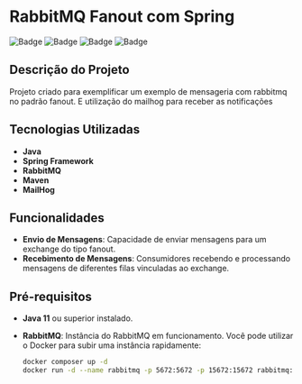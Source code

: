 # RabbitMQ Fanout com Spring

![Badge](https://img.shields.io/static/v1?label=Spring&message=Framework&color=6DB33F&style=for-the-badge&logo=spring)
![Badge](https://img.shields.io/static/v1?label=RabbitMQ&message=Message%20Broker&color=FF6600&style=for-the-badge&logo=rabbitmq)
![Badge](https://img.shields.io/static/v1?label=Java&message=Language&color=007396&style=for-the-badge&logo=java)
![Badge](https://img.shields.io/static/v1?label=Maven&message=Build%20Tool&color=C71A36&style=for-the-badge&logo=apache-maven)

## Descrição do Projeto
 
Projeto criado para exemplificar um exemplo de mensageria com rabbitmq no padrão fanout. E utilização do mailhog para receber as notificações

## Tecnologias Utilizadas

- **Java**
- **Spring Framework**
- **RabbitMQ**
- **Maven**
- **MailHog**

## Funcionalidades

- **Envio de Mensagens**: Capacidade de enviar mensagens para um exchange do tipo fanout.
- **Recebimento de Mensagens**: Consumidores recebendo e processando mensagens de diferentes filas vinculadas ao exchange.

## Pré-requisitos

- **Java 11** ou superior instalado.
- **RabbitMQ**: Instância do RabbitMQ em funcionamento. Você pode utilizar o Docker para subir uma instância rapidamente:

  ```bash
  docker composer up -d
  docker run -d --name rabbitmq -p 5672:5672 -p 15672:15672 rabbitmq:management
